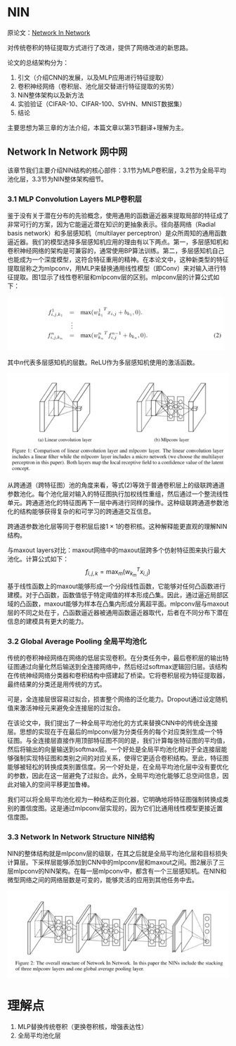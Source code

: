 # NIN

原论文：[Network In Network](https://arxiv.org/abs/1312.4400)

对传统卷积的特征提取方式进行了改进，提供了网络改进的新思路。

论文的总结架构分为：
1. 引文（介绍CNN的发展，以及MLP应用进行特征提取）
2. 卷积神经网络（卷积层、池化层交替进行特征提取的劣势）
3. NiN整体架构以及新方法
4. 实验验证（CIFAR-10、CIFAR-100、SVHN、MNIST数据集）
5. 结论

主要思想为第三章的方法介绍，本篇文章以第3节翻译+理解为主。

## Network In Network 网中网

该章节我们主要介绍NIN结构的核心部件：3.1节为MLP卷积层，3.2节为全局平均池化层，3.3节为NIN整体架构细节。

### 3.1 MLP Convolution Layers MLP卷积层

鉴于没有关于潜在分布的先验概念，使用通用的函数逼近器来提取局部的特征成了非常可行的方案，因为它能逼近潜在知识的更抽象表示。径向基网络（Radial basis network）和多层感知机（multilayer perceptron）是众所周知的通用函数逼近器。我们的模型选择多层感知机应用的理由有以下两点。第一，多层感知机和卷积神经网络的架构是可兼容的，通常使用BP算法训练。第二，多层感知机自己也能成为一个深度模型，这符合特征重用的精神。在本论文中，这种新类型的特征提取层称之为mlpconv，用MLP来替换通用线性模型（即Conv）来对输入进行特征提取。图1显示了线性卷积层和mlpconv层的区别。mlpconv层的计算公式如下：

![image-20210816132336331](images/image-20210816132336331.png)

其中$n$代表多层感知机的层数。ReLU作为多层感知机使用的激活函数。

![image-20210816132345424](images/image-20210816132345424.png)

从跨通道（跨特征图）池的角度来看，等式(2)等效于普通卷积层上的级联跨通道参数池化。每个池化层对输入的特征图执行加权线性重组，然后通过一个整流线性单元。跨通道池化的特征图再下一层中再进行同样的操作。这种级联跨通道参数池化的结构能够获得复杂的和可学习的跨通道交互信息。

跨通道参数池化层等同于卷积层后接$1 \times 1$的卷积核。这种解释能更直观的理解NIN结构。

与maxout layers对比：maxout网络中的maxout层跨多个仿射特征图来执行最大池化。计算公式如下：
$$
f_{i,j,k} = \max_m (w_{k_m}^T x_{i,j})
$$
基于线性函数上的maxout能够形成一个分段线性函数，它能够对任何凸函数进行建模。对于凸函数，函数值低于特定阈值的样本形成凸集。因此，通过逼近局部区域的凸函数，maxout能够为样本在凸集内形成分离超平面。mlpconv层与maxout层的不同之处在于，凸函数逼近器被通用函数逼近器取代，后者在不同分布下潜在信息的建模具有更大的能力。

### 3.2 Global Average Pooling 全局平均池化

传统的卷积神经网络在网络的低层实现卷积。在分类任务中，最后卷积层的输出特征图通过向量化然后输送到全连接网络中，然后经过softmax逻辑回归层。该结构在传统神经网络分类器和卷积结构中搭建起了桥梁。它将卷积层视为特征提取器，最终结果的分类还是用传统的方式。

可是，全连接层很容易过拟合，损害整个网络的泛化能力。Dropout通过设定随机值来激活神经元来避免全连接层的过拟合。

在该论文中，我们提出了一种全局平均池化的方式来替换CNN中的传统全连接层。思想的实现在于在最后的mlpconv层为分类任务的每个对应类别生成一个特征图。与全连接层直接作用顶部特征图不同的是，我们计算每张特征图的平均值，然后将输出的向量输送到softmax层。一个好处是全局平均池化相对于全连接层能够强制实现特征图和类别之间的对应关系，使得它更适合卷积结构。至此，特征图能够被轻松的转换成类别置信度。另一个好处是，在全局平均池化层中没有要优化的参数，因此在这一层避免了过拟合。此外，全局平均池化能够汇总空间信息，因此对输入的空间平移更加鲁棒。

我们可以将全局平均池化视为一种结构正则化器，它明确地将特征图强制转换成类别的置信度图。这是通过mlpconv层实现的，因为它们比通用线性模型更接近置信度图。

### 3.3 Network In Network Structure NIN结构

NIN的整体结构就是mlpconv层的级联，在其之后就是全局平均池化层和目标损失计算层。下采样层能够添加到CNN中的mlpconv层和maxout之间。图2展示了三层mlpconv的NIN架构。在每一层mlpconv中，都含有一个三层感知机。在NIN和微型网络之间的网络层数是可变的，能够灵活的应用到其他任务中去。

![image-20210816132355996](images/image-20210816132355996.png)

# 理解点

1. MLP替换传统卷积（更换卷积核，增强表达性）
2. 全局平均池化层